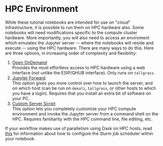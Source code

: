 # HPC Environment

While these tutorial notebooks are intended for use on "_cloud_" infrastructure, it is possible to run them
on HPC hardware also.  Some notebooks will need modifications specific to the compute cluster hardware.
More importantly, you will also need to access an enviroment which emulates the Jupyter server -- where the
notebooks will reside and execute -- using the HPC hardware. There are many ways to do this. Here are three
options, in increasing order of complexity and flexibility:

1) [Open OnDemand](./OpenOnDemand.md)<br>
   Provides the most effortless access to HPC hardware using a web interface (not unlike the
   ESIP/QHUB interface). Only runs on `tallgrass`.
2) [Jupyter Forward](./JupyterForward.md)<br>
   This option gives you more control over how to launch the server, and on which host (can be
   run on `denali`, `tallgrass`, or other hosts to which you have a login).  Requires that you
   install an extra bit of software on your PC.
3) [Custom Server Script](./StartScript.md)<br>
   This option lets you completely customize your HPC compute environment and invoke the Jupyter
   server from a command shell on the HPC. Requires familiarity with the HPC command line, file
   editing, etc.

If your workflow makes use of parallelism using Dask on HPC hosts, read [this](./tallgrass_dask-jobqueue.md)
for information about how to configure the Slurm job scheduler within your notebook.